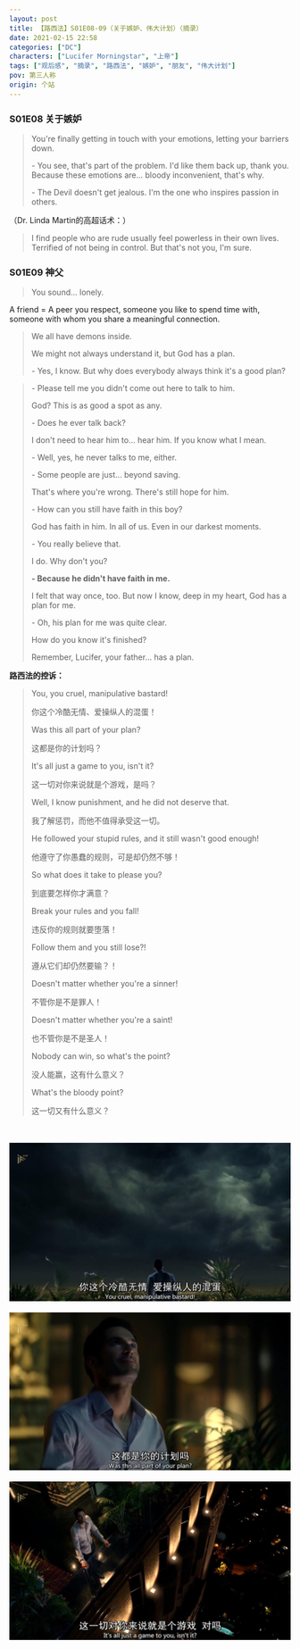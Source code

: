 ```yaml
---
layout: post
title: 【路西法】S01E08-09（关于嫉妒、伟大计划）（摘录）
date: 2021-02-15 22:58
categories: ["DC"]
characters: ["Lucifer Morningstar", "上帝"]
tags: ["观后感", "摘录", "路西法", "嫉妒", "朋友", "伟大计划"]
pov: 第三人称
origin: 个站
---
```


### S01E08 关于嫉妒

> You're finally getting in touch with your emotions, letting your barriers down.
>
> \- You see, that's part of the problem. I'd like them back up, thank you. Because these emotions are... bloody inconvenient, that's why.
>
> \- The Devil doesn't get jealous. I'm the one who inspires passion in others.

（Dr. Linda Martin的高超话术：）

> I find people who are rude usually feel powerless in their own lives. Terrified of not being in control. But that's not you, I'm sure.


### S01E09 神父

> You sound... lonely.

A friend = A peer you respect, someone you like to spend time with, someone with whom you share a meaningful connection.

> We all have demons inside.
>
> We might not always understand it, but God has a plan.
>
> \- Yes, I know. But why does everybody always think it's a good plan?

> \- Please tell me you didn't come out here to talk to him.
>
> God? This is as good a spot as any.
>
> \- Does he ever talk back?
>
> I don't need to hear him to... hear him. If you know what I mean.
>
> \- Well, yes, he never talks to me, either.
>
> \- Some people are just... beyond saving.
>
> That's where you're wrong. There's still hope for him.
>
> \- How can you still have faith in this boy?
>
> God has faith in him. In all of us. Even in our darkest moments.
>
> \- You really believe that.
>
> I do. Why don't you?
>
> **\- Because he didn't have faith in me.**
>
> I felt that way once, too. But now I know, deep in my heart, God has a plan for me.
>
> \- Oh, his plan for me was quite clear.
>
> How do you know it's finished?
>
> Remember, Lucifer, your father... has a plan.

**路西法的控诉：**

> You, you cruel, manipulative bastard!
>
> 你这个冷酷无情、爱操纵人的混蛋！
>
> Was this all part of your plan?
>
> 这都是你的计划吗？
>
> It's all just a game to you, isn't it?
>
> 这一切对你来说就是个游戏，是吗？
>
> Well, I know punishment, and he did not deserve that.
>
> 我了解惩罚，而他不值得承受这一切。
>
> He followed your stupid rules, and it still wasn't good enough!
>
> 他遵守了你愚蠢的规则，可是却仍然不够！
>
> So what does it take to please you?
>
> 到底要怎样你才满意？
>
> Break your rules and you fall!
>
> 违反你的规则就要堕落！
>
> Follow them and you still lose?!
>
> 遵从它们却仍然要输？！
>
> Doesn't matter whether you're a sinner!
>
> 不管你是不是罪人！
>
> Doesn't matter whether you're a saint!
>
> 也不管你是不是圣人！
>
> Nobody can win, so what's the point?
>
> 没人能赢，这有什么意义？
>
> What's the bloody point?
>
> 这一切又有什么意义？

<br><br>
![](https://github.com/junesirius/junesirius.github.io/blob/master/assets/images/lofter/2021-02-15-Lucifer-1.png)
<br><br>
![](https://github.com/junesirius/junesirius.github.io/blob/master/assets/images/lofter/2021-02-15-Lucifer-2.png)
<br><br>
![](https://github.com/junesirius/junesirius.github.io/blob/master/assets/images/lofter/2021-02-15-Lucifer-3.png)
